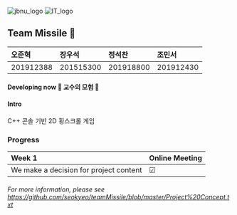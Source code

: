 ![jbnu_logo](https://user-images.githubusercontent.com/65169722/83265660-c2c8ee00-a1fc-11ea-8f67-d42cabce63a4.png) ![IT_logo](https://user-images.githubusercontent.com/65169722/83266051-4551ad80-a1fd-11ea-9776-3af3ad784981.PNG)


## Team Missile :rocket:

| 오준혁 | 장우석 | 정석찬 | 조민서 |
:------------ | :-------------| :-------------| :------------- |
| 201912388 | 201515300 | 201918800 |201912430 |


#### Developing now  :european_castle: 교수의 모험 :european_castle:

#### Intro 
C++ 콘솔 기반 2D 횡스크롤 게임
### Progress
|Week 1 | Online Meeting |
| :------------ | :---------- |
| We make a decision for project content | &#9745; |

###### For more information, please see https://github.com/seokyeo/teamMissile/blob/master/Project%20Concept.txt

